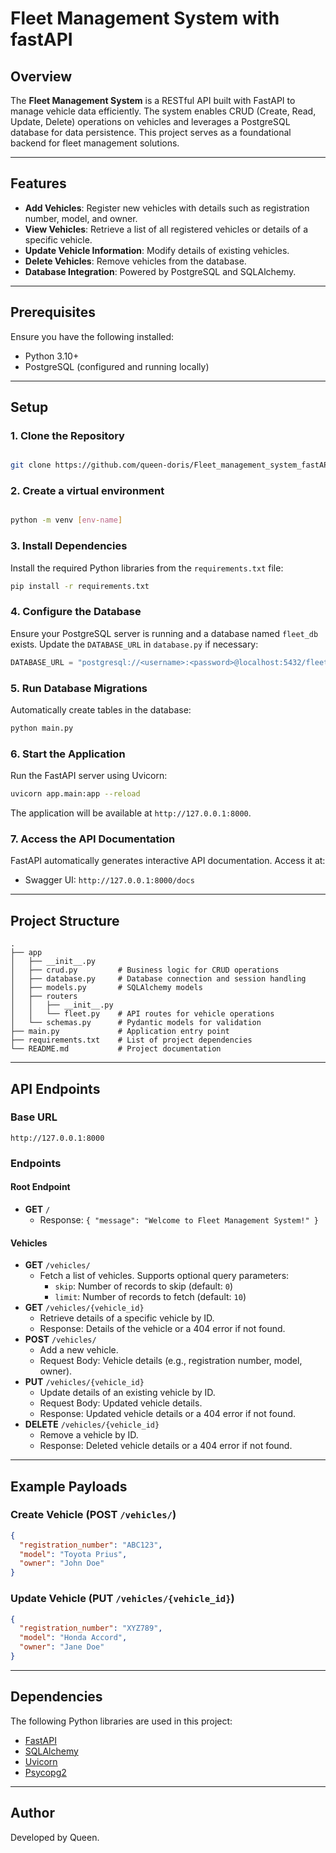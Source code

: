 # Fleet Management System with fastAPI

## Overview
The **Fleet Management System** is a RESTful API built with FastAPI to manage vehicle data efficiently. The system enables CRUD (Create, Read, Update, Delete) operations on vehicles and leverages a PostgreSQL database for data persistence. This project serves as a foundational backend for fleet management solutions.

---

## Features
- **Add Vehicles**: Register new vehicles with details such as registration number, model, and owner.
- **View Vehicles**: Retrieve a list of all registered vehicles or details of a specific vehicle.
- **Update Vehicle Information**: Modify details of existing vehicles.
- **Delete Vehicles**: Remove vehicles from the database.
- **Database Integration**: Powered by PostgreSQL and SQLAlchemy.

---

## Prerequisites
Ensure you have the following installed:

- Python 3.10+
- PostgreSQL (configured and running locally)

---

## Setup

### 1. Clone the Repository
```bash

git clone https://github.com/queen-doris/Fleet_management_system_fastAPI.git

```


### 2. Create a virtual environment
```bash

python -m venv [env-name]

```

### 3. Install Dependencies
Install the required Python libraries from the `requirements.txt` file:
```bash
pip install -r requirements.txt
```

### 4. Configure the Database
Ensure your PostgreSQL server is running and a database named `fleet_db` exists. Update the `DATABASE_URL` in `database.py` if necessary:

```python
DATABASE_URL = "postgresql://<username>:<password>@localhost:5432/fleet_db"
```

### 5. Run Database Migrations
Automatically create tables in the database:
```bash
python main.py
```

### 6. Start the Application
Run the FastAPI server using Uvicorn:
```bash
uvicorn app.main:app --reload
```

The application will be available at `http://127.0.0.1:8000`.

### 7. Access the API Documentation
FastAPI automatically generates interactive API documentation. Access it at:
- Swagger UI: `http://127.0.0.1:8000/docs`

---

## Project Structure
```
.
├── app
│   ├── __init__.py
│   ├── crud.py         # Business logic for CRUD operations
│   ├── database.py     # Database connection and session handling
│   ├── models.py       # SQLAlchemy models
│   ├── routers
│   │   ├── __init__.py
│   │   └── fleet.py    # API routes for vehicle operations
│   └── schemas.py      # Pydantic models for validation
├── main.py             # Application entry point
├── requirements.txt    # List of project dependencies
└── README.md           # Project documentation
```

---

## API Endpoints

### Base URL
`http://127.0.0.1:8000`

### Endpoints

#### Root Endpoint
- **GET** `/`
  - Response: `{ "message": "Welcome to Fleet Management System!" }`

#### Vehicles
- **GET** `/vehicles/`
  - Fetch a list of vehicles. Supports optional query parameters:
    - `skip`: Number of records to skip (default: `0`)
    - `limit`: Number of records to fetch (default: `10`)
- **GET** `/vehicles/{vehicle_id}`
  - Retrieve details of a specific vehicle by ID.
  - Response: Details of the vehicle or a 404 error if not found.
- **POST** `/vehicles/`
  - Add a new vehicle.
  - Request Body: Vehicle details (e.g., registration number, model, owner).
- **PUT** `/vehicles/{vehicle_id}`
  - Update details of an existing vehicle by ID.
  - Request Body: Updated vehicle details.
  - Response: Updated vehicle details or a 404 error if not found.
- **DELETE** `/vehicles/{vehicle_id}`
  - Remove a vehicle by ID.
  - Response: Deleted vehicle details or a 404 error if not found.

---

## Example Payloads

### Create Vehicle (POST `/vehicles/`)
```json
{
  "registration_number": "ABC123",
  "model": "Toyota Prius",
  "owner": "John Doe"
}
```

### Update Vehicle (PUT `/vehicles/{vehicle_id}`)
```json
{
  "registration_number": "XYZ789",
  "model": "Honda Accord",
  "owner": "Jane Doe"
}
```

---

## Dependencies
The following Python libraries are used in this project:

- [FastAPI](https://fastapi.tiangolo.com/)
- [SQLAlchemy](https://www.sqlalchemy.org/)
- [Uvicorn](https://www.uvicorn.org/)
- [Psycopg2](https://pypi.org/project/psycopg2/)

---

## Author
Developed by Queen.

